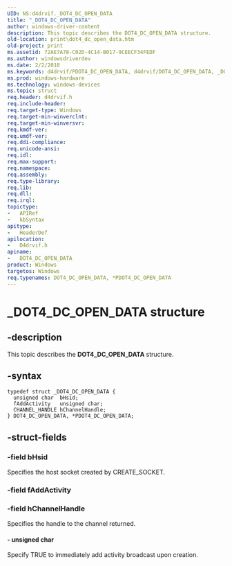 ```yaml
---
UID: NS:d4drvif._DOT4_DC_OPEN_DATA
title: "_DOT4_DC_OPEN_DATA"
author: windows-driver-content
description: This topic describes the DOT4_DC_OPEN_DATA structure.
old-location: print\dot4_dc_open_data.htm
old-project: print
ms.assetid: 72AE7A78-C02D-4C14-B017-9CEECF34FEDF
ms.author: windowsdriverdev
ms.date: 2/2/2018
ms.keywords: d4drvif/PDOT4_DC_OPEN_DATA, d4drvif/DOT4_DC_OPEN_DATA, _DOT4_DC_OPEN_DATA, DOT4_DC_OPEN_DATA structure [Print Devices], print.dot4_dc_open_data, PDOT4_DC_OPEN_DATA structure pointer [Print Devices], PDOT4_DC_OPEN_DATA, DOT4_DC_OPEN_DATA, *PDOT4_DC_OPEN_DATA
ms.prod: windows-hardware
ms.technology: windows-devices
ms.topic: struct
req.header: d4drvif.h
req.include-header: 
req.target-type: Windows
req.target-min-winverclnt: 
req.target-min-winversvr: 
req.kmdf-ver: 
req.umdf-ver: 
req.ddi-compliance: 
req.unicode-ansi: 
req.idl: 
req.max-support: 
req.namespace: 
req.assembly: 
req.type-library: 
req.lib: 
req.dll: 
req.irql: 
topictype:
-	APIRef
-	kbSyntax
apitype:
-	HeaderDef
apilocation:
-	D4drvif.h
apiname:
-	DOT4_DC_OPEN_DATA
product: Windows
targetos: Windows
req.typenames: DOT4_DC_OPEN_DATA, *PDOT4_DC_OPEN_DATA
---
```


# _DOT4_DC_OPEN_DATA structure


## -description


This topic describes the <b>DOT4_DC_OPEN_DATA</b> structure.


## -syntax


````
typedef struct _DOT4_DC_OPEN_DATA {
  unsigned char  bHsid;
  fAddActivity   unsigned char;
  CHANNEL_HANDLE hChannelHandle;
} DOT4_DC_OPEN_DATA, *PDOT4_DC_OPEN_DATA;
````


## -struct-fields




### -field bHsid

Specifies the host socket created by CREATE_SOCKET.


### -field fAddActivity

 


### -field hChannelHandle

Specifies the handle to the channel returned.


#### - unsigned char

Specify TRUE to immediately add activity broadcast upon creation.

